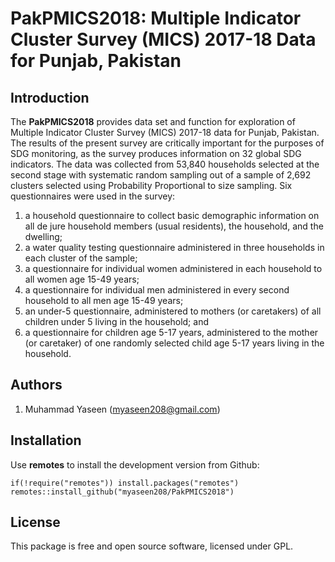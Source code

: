 # PakPMICS2018: Multiple Indicator Cluster Survey (MICS) 2017-18 Data for Punjab, Pakistan

## Introduction
The **PakPMICS2018** provides data set and function for exploration of Multiple Indicator Cluster Survey (MICS) 2017-18 data for Punjab, Pakistan. The results of the present survey are critically important for the purposes of SDG monitoring, as the survey produces information on 32 global SDG indicators. The data was collected from 53,840 households selected at the second stage with systematic random sampling out of a sample of 2,692 clusters selected using Probability Proportional to size sampling. Six questionnaires were used in the survey: 
1. a household questionnaire to collect basic demographic information on all de jure household members (usual residents), the household, and the dwelling; 
2. a water quality testing questionnaire administered in three households in each cluster of the sample; 
3. a questionnaire for individual women administered in each household to all women age 15-49 years; 
4. a questionnaire for individual men administered in every second household to all men age 15-49 years; 
5. an under-5 questionnaire, administered to mothers (or caretakers) of all children under 5 living in the household; and 
6. a questionnaire for children age 5-17 years, administered to the mother (or caretaker) of one randomly selected child age 5-17 years living in the household.

## Authors
1. Muhammad Yaseen (myaseen208@gmail.com)

## Installation
Use **remotes** to install the development version from Github:

```{r}
if(!require("remotes")) install.packages("remotes")
remotes::install_github("myaseen208/PakPMICS2018")
```

## License
This package is free and open source software, licensed under GPL.
